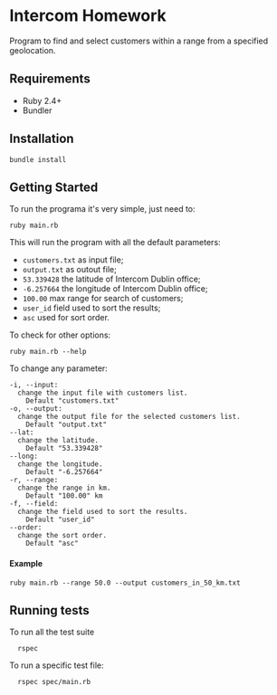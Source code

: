 # Intercom Homework
Program to find and select customers within a range from a specified geolocation.

## Requirements

* Ruby 2.4+
* Bundler

## Installation

```
bundle install
```

## Getting Started

To run the programa it's very simple, just need to:
```
ruby main.rb
````

This will run the program with all the default parameters:
  * `customers.txt` as input file;
  * `output.txt` as outout file;
  * `53.339428` the latitude of Intercom Dublin office; 
  * `-6.257664` the longitude of Intercom Dublin office;
  * `100.00` max range for search of customers;
  * `user_id` field used to sort the results;
  * `asc` used for sort order.

To check for other options:

```
ruby main.rb --help
```

To change any parameter:

```
-i, --input:
  change the input file with customers list.
    Default "customers.txt"
-o, --output:
  change the output file for the selected customers list.
    Default "output.txt"
--lat:
  change the latitude.
    Default "53.339428"
--long:
  change the longitude.
    Default "-6.257664"
-r, --range:
  change the range in km.
    Default "100.00" km
-f, --field:
  change the field used to sort the results.
    Default "user_id"
--order:
  change the sort order.
    Default "asc"
```

#### Example

```
ruby main.rb --range 50.0 --output customers_in_50_km.txt
```

## Running tests

To run all the test suite

```
  rspec
```

To run a specific test file:

```
  rspec spec/main.rb
```

